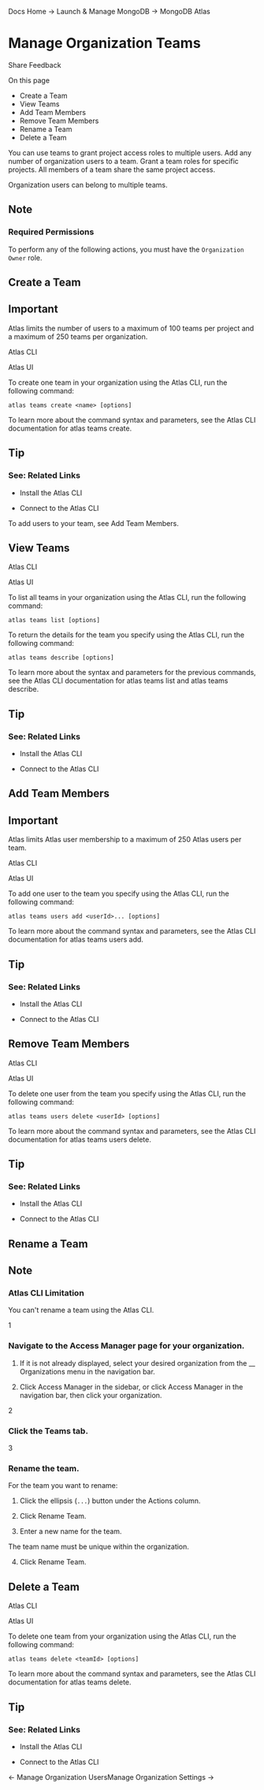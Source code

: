 Docs Home → Launch & Manage MongoDB → MongoDB Atlas

# Manage Organization Teams

Share Feedback

On this page

  * Create a Team
  * View Teams
  * Add Team Members
  * Remove Team Members
  * Rename a Team
  * Delete a Team

You can use teams to grant project access roles to multiple users. Add any
number of organization users to a team. Grant a team roles for specific
projects. All members of a team share the same project access.

Organization users can belong to multiple teams.

## Note

### Required Permissions

To perform any of the following actions, you must have the `Organization
Owner` role.

## Create a Team

## Important

Atlas limits the number of users to a maximum of 100 teams per project and a
maximum of 250 teams per organization.

Atlas CLI

Atlas UI

To create one team in your organization using the Atlas CLI, run the following
command:

    
    
    atlas teams create <name> [options]  
      
  
To learn more about the command syntax and parameters, see the Atlas CLI
documentation for atlas teams create.

## Tip

### See: Related Links

  * Install the Atlas CLI

  * Connect to the Atlas CLI

To add users to your team, see Add Team Members.

## View Teams

Atlas CLI

Atlas UI

To list all teams in your organization using the Atlas CLI, run the following
command:

    
    
    atlas teams list [options]  
      
  
To return the details for the team you specify using the Atlas CLI, run the
following command:

    
    
    atlas teams describe [options]  
      
  
To learn more about the syntax and parameters for the previous commands, see
the Atlas CLI documentation for atlas teams list and atlas teams describe.

## Tip

### See: Related Links

  * Install the Atlas CLI

  * Connect to the Atlas CLI

## Add Team Members

## Important

Atlas limits Atlas user membership to a maximum of 250 Atlas users per team.

Atlas CLI

Atlas UI

To add one user to the team you specify using the Atlas CLI, run the following
command:

    
    
    atlas teams users add <userId>... [options]  
      
  
To learn more about the command syntax and parameters, see the Atlas CLI
documentation for atlas teams users add.

## Tip

### See: Related Links

  * Install the Atlas CLI

  * Connect to the Atlas CLI

## Remove Team Members

Atlas CLI

Atlas UI

To delete one user from the team you specify using the Atlas CLI, run the
following command:

    
    
    atlas teams users delete <userId> [options]  
      
  
To learn more about the command syntax and parameters, see the Atlas CLI
documentation for atlas teams users delete.

## Tip

### See: Related Links

  * Install the Atlas CLI

  * Connect to the Atlas CLI

## Rename a Team

## Note

### Atlas CLI Limitation

You can't rename a team using the Atlas CLI.

1

### Navigate to the Access Manager page for your organization.

  1. If it is not already displayed, select your desired organization from the __ Organizations menu in the navigation bar.

  2. Click Access Manager in the sidebar, or click Access Manager in the navigation bar, then click your organization.

2

### Click the Teams tab.

3

### Rename the team.

For the team you want to rename:

  1. Click the ellipsis (`...`) button under the Actions column.

  2. Click Rename Team.

  3. Enter a new name for the team.

The team name must be unique within the organization.

  4. Click Rename Team.

## Delete a Team

Atlas CLI

Atlas UI

To delete one team from your organization using the Atlas CLI, run the
following command:

    
    
    atlas teams delete <teamId> [options]  
      
  
To learn more about the command syntax and parameters, see the Atlas CLI
documentation for atlas teams delete.

## Tip

### See: Related Links

  * Install the Atlas CLI

  * Connect to the Atlas CLI

← Manage Organization UsersManage Organization Settings →

